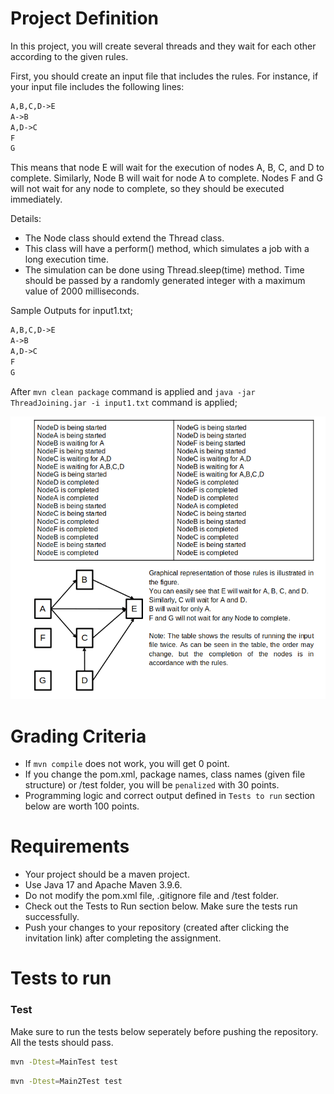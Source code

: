 # Project Definition
In this project, you will create several threads and they wait for each other according to the given rules.

First, you should create an input file that includes the rules. For instance, if your input file includes the following lines:

```input1.txt
A,B,C,D->E
A->B
A,D->C
F
G
```
This means that node E will wait for the execution of nodes A, B, C, and D to complete. Similarly, Node B will wait for node A to complete. Nodes F and G will not wait for any node to complete, so they should be executed immediately. 

Details:
* The Node class should extend the Thread class.
* This class will have a perform() method, which simulates a job with a long execution time.
* The simulation can be done using Thread.sleep(time) method. Time should be passed by a randomly generated integer with a maximum value of 2000 milliseconds.

Sample Outputs for input1.txt;

```input1.txt
A,B,C,D->E
A->B
A,D->C
F
G
```

After `mvn clean package` command is applied and `java -jar ThreadJoining.jar -i input1.txt` command is applied;

![Thread Joining](thread_joining.png)


# Grading Criteria
* If `mvn compile` does not work, you will get 0 point.
* If you change the pom.xml, package names, class names (given file structure) or /test folder, you will be `penalized`  with 30 points.
* Programming logic and correct output defined in `Tests to run` section below are worth 100 points.

# Requirements
* Your project should be a maven project.
* Use Java 17 and Apache Maven 3.9.6.
* Do not modify the pom.xml file, .gitignore file and /test folder.
* Check out the Tests to Run section below. Make sure the tests run successfully.
* Push your changes to your repository (created after clicking the invitation link) after completing the assignment.

# Tests to run

### Test 

Make sure to run the tests below seperately before pushing the repository. All the tests should pass.
```bash
mvn -Dtest=MainTest test
```

```bash
mvn -Dtest=Main2Test test
```



